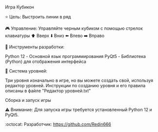 Игра Кубикон

:star: Цель: Выстроить линии в ряд 

:video_game: Управление: Управляйте черным кубиком с помощью стрелок клавиатуры :arrow_up: Вверх :arrow_down: Вниз :arrow_left: Влево :arrow_right: Вправо

:game_die: Инструменты разработки:

Python 12 - Основной язык программирования
PyQt5 - Библиотека (Python) для отображения интерфейса

:open_file_folder: Система уровней:

Три уровня изначально в игре, но вы можете создать свой, используя редактор уровней. Инструкции по созданию уровня и его правила описаны в файле "Редактор уровней.txt"

Сборка и запуск игры

:warning: Внимание: Для запуска игры требуется установленный Python 12 и PyQt5.

:octocat: Разработчик: https://github.com/Redin666



